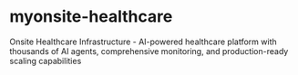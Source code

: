# myonsite-healthcare
Onsite Healthcare Infrastructure - AI-powered healthcare platform with thousands of AI agents, comprehensive monitoring, and production-ready scaling capabilities
